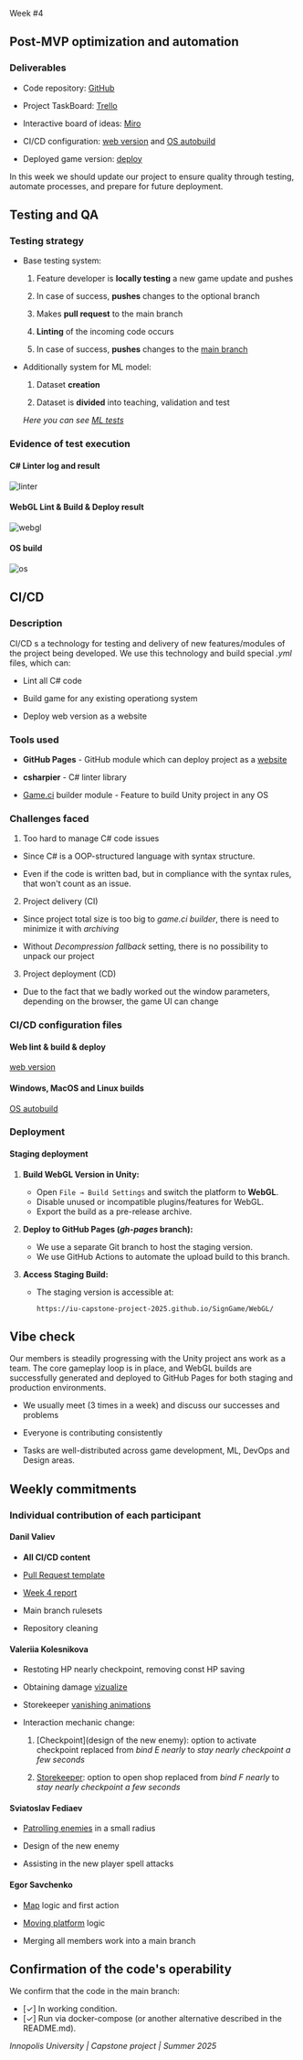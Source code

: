 Week \#4

## Post-MVP optimization and automation 

### **Deliverables**

* Code repository: [GitHub](https://github.com/IU-Capstone-Project-2025/SignGame)

* Project TaskBoard: [Trello](https://trello.com/b/g98QWgRE/sign-game)

* Interactive board of ideas: [Miro](https://miro.com/welcomeonboard/NjllanVudnhUd2Fhd3RGQUpCMlN0S3d2Nm9SakkrNzI1YVhsK0VKYmZpQkR6Titjc2xycjRyNnpYRTNGRTlvNyt5anpZa3R4TkZVUEdwNjIwdDVTcjdqQksyeUJBbTcreDg3cXNHWllsZFk2VWlhSHRvTTJ2aU5uU3BuR2hvRG5NakdSWkpBejJWRjJhRnhhb1UwcS9BPT0hdjE=?share_link_id=131423753479)

* CI/CD configuration: [web version](https://github.com/IU-Capstone-Project-2025/SignGame/blob/main/.github/workflows/lint_build_deploy.yml) and [OS autobuild](https://github.com/IU-Capstone-Project-2025/SignGame/blob/main/.github/workflows/platform_builds.yml)

* Deployed game version: [deploy](https://iu-capstone-project-2025.github.io/SignGame/WebGL/)

In this week we should update our project to ensure quality through testing, automate processes, and prepare for future deployment.

## Testing and QA

### Testing strategy 

* Base testing system:

  1. Feature developer is **locally testing** a new game update and pushes

  2. In case of success, **pushes** changes to the optional branch

  3. Makes **pull request** to the main branch

  4. **Linting** of the incoming code occurs

  5. In case of success, **pushes** changes to the [main branch](https://github.com/IU-Capstone-Project-2025/SignGame)

* Additionally system for ML model:

  1. Dataset **creation**
 
  2. Dataset is **divided** into teaching, validation and test

  *Here you can see [ML tests](https://github.com/IU-Capstone-Project-2025/SignGame/blob/main/static_ml/model.py)*

### Evidence of test execution

#### C# Linter log and result 

![linter](https://github.com/IU-Capstone-Project-2025/SignGame/blob/reports/assets/lint.png)

#### WebGL Lint & Build & Deploy result

![webgl](https://github.com/IU-Capstone-Project-2025/SignGame/blob/reports/assets/web.png)

#### OS build 

![os](https://github.com/IU-Capstone-Project-2025/SignGame/blob/reports/assets/OS.png)

## CI/CD

### Description

CI/CD s a technology for testing and delivery of new features/modules of the project being developed. We use this technology and build special *.yml* files, which can:

- Lint all C# code

- Build game for any existing operationg system

- Deploy web version as a website

### Tools used

- **GitHub Pages** - GitHub module which can deploy project as a [website](https://iu-capstone-project-2025.github.io/SignGame/WebGL/)

- **csharpier** - C# linter library

- [Game.ci](https://game.ci) builder module - Feature to build Unity project in any OS

### Challenges faced

1. Too hard to manage C# code issues

  * Since C# is a OOP-structured language with syntax structure.
  
  * Even if the code is written bad, but in compliance with the syntax rules, that won't count as an issue.

2. Project delivery (CI)

  * Since project total size is too big to *game.ci builder*, there is need to minimize it with *archiving*

  * Without *Decompression fallback* setting, there is no possibility to unpack our project

3. Project deployment (CD)

  * Due to the fact that we badly worked out the window parameters, depending on the browser, the game UI can change 

### CI/CD configuration files

#### Web lint & build & deploy

[web version](https://github.com/IU-Capstone-Project-2025/SignGame/blob/main/.github/workflows/lint_build_deploy.yml) 

#### Windows, MacOS and Linux builds

[OS autobuild](https://github.com/IU-Capstone-Project-2025/SignGame/blob/main/.github/workflows/platform_builds.yml)


### Deployment 

#### Staging deployment

1. **Build WebGL Version in Unity:**
   - Open `File → Build Settings` and switch the platform to **WebGL**.
   - Disable unused or incompatible plugins/features for WebGL.
   - Export the build as a pre-release archive.

2. **Deploy to GitHub Pages (*gh-pages* branch):**
   - We use a separate Git branch to host the staging version.
   - We use GitHub Actions to automate the upload build to this branch.

3. **Access Staging Build:**
   - The staging version is accessible at:
     ```
     https://iu-capstone-project-2025.github.io/SignGame/WebGL/
     ```

## Vibe check

Our members is steadily progressing with the Unity project ans work as a team. The core gameplay loop is in place, and WebGL builds are successfully generated and deployed to GitHub Pages for both staging and production environments. 

- We usually meet (3 times in a week) and discuss our successes and problems

- Everyone is contributing consistently

- Tasks are well-distributed across game development, ML, DevOps and Design areas.

## Weekly commitments

### Individual contribution of each participant

#### Danil Valiev

- **All CI/CD content**

- [Pull Request template](https://github.com/IU-Capstone-Project-2025/SignGame/blob/main/.github/pull_request_template.md)

- [Week 4 report](https://github.com/IU-Capstone-Project-2025/SignGame/blob/reports/week4.md)

- Main branch rulesets

- Repository cleaning

#### Valeriia Kolesnikova

- Restoting HP nearly checkpoint, removing const HP saving 

- Obtaining damage [vizualize](https://github.com/IU-Capstone-Project-2025/SignGame/commit/f564732d90c28fa11ca3f15b4aee64e51195a227)  

- Storekeeper [vanishing animations](https://github.com/IU-Capstone-Project-2025/SignGame/commit/7e2a7f97ab1783836fdf0a449682b1ac5cf53f4c)

- Interaction mechanic change:

  1. [Checkpoint](design of the new enemy): option to activate checkpoint replaced from *bind E nearly* to *stay nearly checkpoint a few seconds*

  2. [Storekeeper](https://github.com/IU-Capstone-Project-2025/SignGame/commit/7e2a7f97ab1783836fdf0a449682b1ac5cf53f4c): option to open shop replaced from *bind F nearly* to *stay nearly checkpoint a few seconds*

#### Sviatoslav Fediaev

- [Patrolling enemies](https://github.com/IU-Capstone-Project-2025/SignGame/pull/41) in a small radius

- Design of the new enemy

- Assisting in the new player spell attacks 

#### Egor Savchenko

- [Map](https://github.com/IU-Capstone-Project-2025/SignGame/pull/43) logic and first action

- [Moving platform](https://github.com/IU-Capstone-Project-2025/SignGame/pull/45) logic

- Merging all members work into a main branch

## Confirmation of the code's operability

We confirm that the code in the main branch:

* [✓] In working condition.
* [✓] Run via docker-compose (or another alternative described in the README.md).

*Innopolis University    |   Capstone project    |   Summer 2025*
